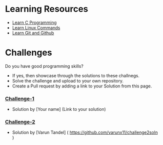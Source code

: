 # Learning Resources
* [Learn C Programming](C-Resources.md)
* [Learn Linux Commands](Linux-Resources.md)
* [Learn Git and Github](C-Resources.md)

# Challenges
Do you have good programming skills? 
- If yes, then showcase through the solutions to these challnegs.
- Solve the challenge and upload to your own repository.
- Create a Pull request by adding a link to your Solution from this page.

### [Challenge-1](challenge-1.md)
* Solution by [Your name] (Link to your solution)

### [Challenge-2](challenge-2.md)
* Solution by [Varun Tandel] ( https://github.com/varunx11/challenge2soln )

